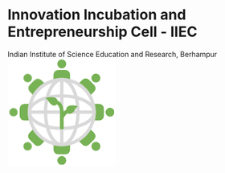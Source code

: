 # Innovation Incubation and Entrepreneurship Cell - IIEC
Indian Institute of Science Education and Research, Berhampur
![alt text](https://github.com/iieciiserbpr/iieciiserbpr.github.io/blob/main/images/iiec_icon.png?raw=true)
